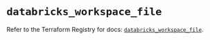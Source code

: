 # `databricks_workspace_file`

Refer to the Terraform Registry for docs: [`databricks_workspace_file`](https://registry.terraform.io/providers/databricks/databricks/1.79.1/docs/resources/workspace_file).
